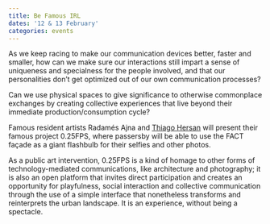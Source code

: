 ```yaml
---
title: Be Famous IRL
dates: '12 & 13 February'
categories: events
---
```

As we keep racing to make our communication devices better, faster and smaller, how can we make sure our interactions still impart a sense of uniqueness and specialness for the people involved, and that our personalities don’t get optimized out of our own communication processes?

Can we use physical spaces to give significance to otherwise commonplace exchanges by creating collective experiences that live beyond their immediate production/consumption cycle?

Famous resident artists Radamés Ajna and [Thiago Hersan](http://www.thiagohersan.com/) will present their famous project 0.25FPS, where passersby will be able to use the FACT façade as a giant flashbulb for their selfies and other photos.

As a public art intervention, 0.25FPS is a kind of homage to other forms of technology-mediated communications, like architecture and photography; it is also an open platform that invites direct participation and creates an opportunity for playfulness, social interaction and collective communication through the use of a simple interface that nonetheless transforms and reinterprets the urban landscape. It is an experience, without being a spectacle.

